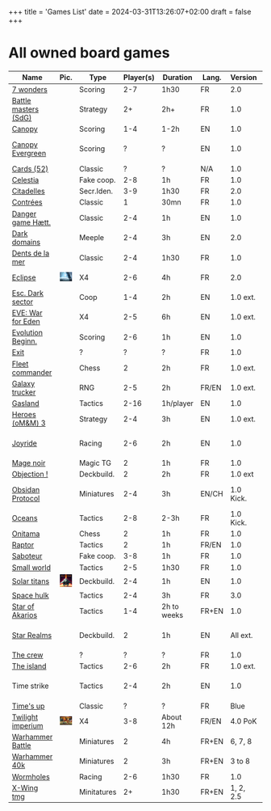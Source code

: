 +++
title = 'Games List'
date = 2024-03-31T13:26:07+02:00
draft = false
+++
# All owned board games

| Name                                                                                                             | Pic.                          | Type       | Player(s) | Duration    | Lang. | Version   | Comments            |
| ---------------------------------------------------------------------------------------------------------------- | ----------------------------- | ---------- | --------- | ----------- | ----- | --------- | ------------------- |
| [7 wonders](https://boardgamegeek.com/boardgame/68448/7-wonders)                                                 |                               | Scoring    | 2-7       | 1h30        | FR    | 2.0       |                     |
| [Battle masters (SdG)](https://boardgamegeek.com/boardgame/700/battle-masters)                                   |                               | Strategy   | 2+        | 2h+         | FR    | 1.0       | 3 incomplete boxes  |
| [Canopy](https://boardgamegeek.com/boardgame/295607/canopy)                                                      |                               | Scoring    | 1-4       | 1-2h        | EN    | 1.0       |                     |
| [Canopy Evergreen](https://boardgamegeek.com/boardgame/391886/canopy-evergreen)                                  |                               | Scoring    | ?         | ?           | EN    | 1.0       | Av. : Summer 2024   |
| [Cards (52)](https://en.wikipedia.org/wiki/Standard_52-card_deck)                                                |                               | Classic    | ?         | ?           | N/A   | 1.0       | 2 decks             |
| [Celestia](https://boardgamegeek.com/boardgame/175117/celestia)                                                  |                               | Fake coop. | 2-8       | 1h          | FR    | 1.0       |                     |
| [Citadelles](https://boardgamegeek.com/boardgame/205398/citadels)                                                |                               | Secr.Iden. | 3-9       | 1h30        | FR    | 2.0       |                     |
| [Contrées](https://boardgamegeek.com/boardgame/159587/contrees)                                                  |                               | Classic    | 1         | 30mn        | FR    | 1.0       |                     |
| [Danger game Hætt.](https://boardgamegeek.com/boardgame/32280/haettuspil)                                        |                               | Classic    | 2-4       | 1h          | EN    | 1.0       | Icelandic game      |
| [Dark domains](https://boardgamegeek.com/boardgame/166854/dark-domains)                                          |                               | Meeple     | 2-4       | 3h          | EN    | 2.0       |                     |
| [Dents de la mer](https://boardgamegeek.com/boardgame/272738/jaws)                                               |                               | Classic    | 2-4       | 1h30        | FR    | 1.0       | From the Jaws movie |
| [Eclipse](https://boardgamegeek.com/boardgame/246900/eclipse-second-dawn-for-the-galaxy)                         | ![pic](eclipse.png)           | X4         | 2-6       | 4h          | FR    | 2.0       | Deluxe pack in 2024 |
| [Esc. Dark sector](https://boardgamegeek.com/boardgame/280748/escape-the-dark-sector)                            |                               | Coop       | 1-4       | 2h          | EN    | 1.0 ext.  | All extensions      |
| [EVE: War for Eden](https://boardgamegeek.com/boardgame/397685/eve-war-for-new-eden)                             |                               | X4         | 2-5       | 6h          | EN    | 1.0 ext.  | Av. : 2025          |
| [Evolution Beginn.](https://boardgamegeek.com/boardgame/201248/evolution-the-beginning)                          |                               | Scoring    | 2-6       | 1h          | EN    | 1.0       |                     |
| [Exit](https://boardgamegeek.com/boardgame/226518/exit-the-game-the-sunken-treasure)                             |                               | ?          | ?         | ?           | FR    | 1.0       |                     |
| [Fleet commander](https://boardgamegeek.com/boardgame/161108/fleet-commander-1-ignition)                         |                               | Chess      | 2         | 2h          | FR    | 1.0 ext.  | Pirates extension   |
| [Galaxy trucker](https://boardgamegeek.com/boardgame/31481/galaxy-trucker)                                       |                               | RNG        | 2-5       | 2h          | FR/EN | 1.0 ext.  | No mission pack     |
| [Gasland](https://boardgamegeek.com/boardgame/184824/gaslands-post-apocalyptic-vehicular-combat)                 |                               | Tactics    | 2-16      | 1h/player   | EN    | 1.0       |                     |
| [Heroes (oM&M) 3](https://boardgamegeek.com/boardgame/355326/heroes-of-might-and-magic-iii-the-board-game)       |                               | Strategy   | 2-4       | 3h          | EN    | 1.0 ext.  | Av. : Spring 2024   |
| [Joyride](https://boardgamegeek.com/boardgame/371183/joyride-survival-of-the-fastest)                            |                               | Racing     | 2-6       | 2h          | EN    | 1.0       | Av. : Summer 2024   |
| [Mage noir](https://boardgamegeek.com/boardgame/293941/mage-noir)                                                |                               | Magic TG   | 2         | 1h          | FR    | 1.0       |                     |
| [Objection !](https://boardgamegeek.com/boardgame/267401/lawyer-up)                                              |                               | Deckbuild. | 2         | 2h          | FR    | 1.0 ext   |                     |
| [Obsidan Protocol](https://boardgamegeek.com/boardgame/244054/ember-obsidian-protocol)                           |                               | Miniatures | 2-4       | 3h          | EN/CH | 1.0 Kick. | Av. : Summer 2024   |
| [Oceans](https://boardgamegeek.com/boardgame/232414/oceans)                                                      |                               | Tactics    | 2-8       | 2-3h        | FR    | 1.0 Kick. |                     |
| [Onitama](https://boardgamegeek.com/boardgame/160477/onitama)                                                    |                               | Chess      | 2         | 1h          | FR    | 1.0       |                     |
| [Raptor](https://boardgamegeek.com/boardgame/177639/raptor)                                                      |                               | Tactics    | 2         | 1h          | FR/EN | 1.0       |                     |
| [Saboteur](https://boardgamegeek.com/boardgame/9220/saboteur)                                                    |                               | Fake coop. | 3-8       | 1h          | FR    | 1.0       |                     | 
| [Small world](https://boardgamegeek.com/boardgame/40692/small-world)                                             |                               | Tactics    | 2-5       | 1h30        | FR    | 1.0       |                     |
| [Solar titans](https://boardgamegeek.com/boardgame/380784/solar-titans)                                          | ![pic](solar_titans.png)      | Deckbuild. | 2-4       | 1h          | EN    | 1.0       |                     |
| [Space hulk](https://boardgamegeek.com/boardgame/54625/space-hulk-third-edition)                                 |                               | Tactics    | 2-4       | 3h          | FR    | 3.0       | 2 boxes             |
| [Star of Akarios](https://boardgamegeek.com/boardgame/273910/stars-of-akarios)                                   |                               | Tactics    | 1-4       | 2h to weeks | FR+EN | 1.0       | 1.5 update in 2025  |
| [Star Realms](https://boardgamegeek.com/boardgame/147020/star-realms)                                            |                               | Deckbuild. | 2         | 1h          | EN    | All ext.  | Av. : Summer 2024   |
| [The crew](https://boardgamegeek.com/boardgame/284083/the-crew-the-quest-for-planet-nine)                        |                               | ?          | ?         | ?           | FR    | 1.0       |                     |
| [The island](https://boardgamegeek.com/boardgame/2653/survive-escape-from-atlantis)                              |                               | Tactics    | 2-6       | 2h          | FR    | 1.0 ext.  |                     |
| Time strike                                                                                                      |                               | Tactics    | 2-4       | 2h          | EN    | 1.0       | Av. : Summer 2024   |
| [Time's up](https://boardgamegeek.com/boardgame/230262/times-up-party-edition)                                   |                               | Classic    | ?         | ?           | FR    | Blue      |                     |
| [Twilight imperium](https://boardgamegeek.com/boardgame/233078/twilight-imperium-fourth-edition)                 | ![pic](twilight_imperium.png) | X4         | 3-8       | About 12h   | FR/EN | 4.0 PoK   | Parts of Codex 1-3  |
| [Warhammer Battle](https://boardgamegeek.com/boardgame/130552/warhammer-the-game-of-fantasy-battles-8th-edition) |                               | Miniatures | 2         | 4h          | FR+EN | 6, 7, 8   | Vampire counts      |
| [Warhammer 40k](https://boardgamegeek.com/boardgame/2162/warhammer-40000-third-edition)                          |                               | Miniatures | 2         | 3h          | FR+EN | 3 to 8    | Salamanders         |
| [Wormholes](https://boardgamegeek.com/boardgame/350689/wormholes)                                                |                               | Racing     | 2-6       | 1h30        | FR    | 1.0       |                     |
| [X-Wing tmg](https://boardgamegeek.com/boardgame/103885/star-wars-x-wing-miniatures-game)                        |                               | Minitatures| 2+        | 1h30        |FR+EN  | 1, 2, 2.5 | Scums, Empire, FO   |
